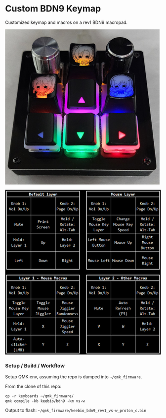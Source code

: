 
# Custom BDN9 Keymap
Customized keymap and macros on a rev1 BDN9 macropad.

![BDN9](docs/bdn9.png)

![BDN9 Mapping](docs/map.png)

### Setup / Build / Workflow
Setup QMK env, assuming the repo is dumped into `~/qmk_firmware`.

From the clone of this repo:

	cp -r keyboards ~/qmk_firmware/
	qmk compile -kb keebio/bdn9 -km vs-w

Output to flash: `~/qmk_firmware/keebio_bdn9_rev1_vs-w_proton_c.bin`